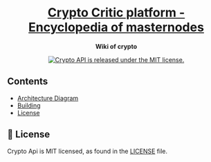 <h1 align="center">
  <a href="https://api.cryptocritic.live">
    Crypto Critic platform - Encyclopedia of masternodes
  </a>
</h1>

<p align="center">
  <strong>Wiki of crypto</strong>
</p>

<p align="center">
  <a href="https://github.com/pinokara/Crypto-critic/blob/master/LICENSE">
    <img src="https://img.shields.io/badge/license-MIT-blue.svg" alt="Crypto API is released under the MIT license." />
  </a>
</p>

## Contents

- [Architecture Diagram](#-architecture-diagram)
- [Building](#-building)
- [License](#-license)


## 📄 License

Crypto Api is MIT licensed, as found in the [LICENSE][l] file.

[l]: https://github.com/pinokara/Crypto-API/blob/master/LICENSE
